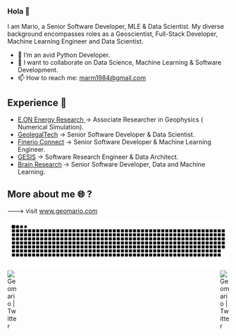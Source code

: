 ### Hola 👋

I am Mario, a Senior Software Developer, MLE & Data Scientist. My diverse background encompasses roles as a Geoscientist, Full-Stack Developer, Machine Learning Engineer and Data Scientist.

- 🐍 I’m an avid Python Developer.
- 👯 I want to collaborate on Data Science, Machine Learning & Software Development.
- 📫 How to reach me: marm1984@gmail.com

## Experience 🏢
- [E.ON Energy Research ](https://www.gge.eonerc.rwth-aachen.de/go/id/dngp/?lidx=1) -> Associate Researcher in Geophysics ( Numerical Simulation).
- [GeolegalTech](https://geolegaltech.de/) -> Senior Software Developer & Data Scientist.
- [Finerio Connect](https://finerioconnect.com/en) -> Senior Software Developer & Machine Learning Engineer.
- [GESIS](https://www.gesis.org/en/institute/staff/person/mario.ramirez) -> Software Research Engineer & Data Architect.
- [Brain Research](https://brain-research.com/) -> Senior Software Developer, Data and Machine Learning.

## More about me 🌐 ?
---> visit www.geomario.com 


<picture>
  <source media="(prefers-color-scheme: dark)" srcset="https://raw.githubusercontent.com/platane/platane/output/github-contribution-grid-snake-dark.svg">
  <source media="(prefers-color-scheme: light)" srcset="https://raw.githubusercontent.com/platane/platane/output/github-contribution-grid-snake.svg">
  <img alt="github contribution grid snake animation" src="https://raw.githubusercontent.com/platane/platane/output/github-contribution-grid-snake.svg">
</picture>


<a href="https://geomario1984.medium.com/">
  <img align="left" alt="Geomario | Twitter" width="21px" src="https://upload.wikimedia.org/wikipedia/commons/e/ec/Medium_logo_Monogram.svg" />
</a>

<a href="https://twitter.com/geomario">
  <img align="right" alt="Geomario | Twitter" width="21px" src="https://raw.githubusercontent.com/anuraghazra/anuraghazra/master/assets/twitter.svg" />
</a>
